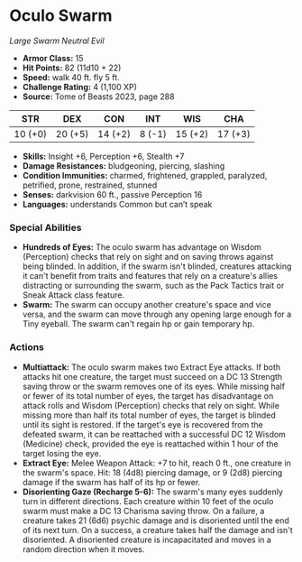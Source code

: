 # Oculo Swarm

*Large* *Swarm* *Neutral Evil*

- **Armor Class:** 15
- **Hit Points:** 82 (11d10 + 22)
- **Speed:** walk 40 ft. fly 5 ft.
- **Challenge Rating:** 4 (1,100 XP)
- **Source:** Tome of Beasts 2023, page 288

| STR | DEX | CON | INT | WIS | CHA |
| --- | --- | --- | --- | --- | --- |
| 10 (+0) | 20 (+5) | 14 (+2) | 8 (-1) | 15 (+2) | 17 (+3) |

- **Skills:** Insight +6, Perception +6, Stealth +7
- **Damage Resistances:** bludgeoning, piercing, slashing
- **Condition Immunities:** charmed, frightened, grappled, paralyzed, petrified, prone, restrained, stunned
- **Senses:** darkvision 60 ft., passive Perception 16
- **Languages:** understands Common but can’t speak

### Special Abilities

- **Hundreds of Eyes:** The oculo swarm has advantage on Wisdom (Perception) checks that rely on sight and on saving throws against being blinded. In addition, if the swarm isn't blinded, creatures attacking it can't benefit from traits and features that rely on a creature's allies distracting or surrounding the swarm, such as the Pack Tactics trait or Sneak Attack class feature.
- **Swarm:** The swarm can occupy another creature's space and vice versa, and the swarm can move through any opening large enough for a Tiny eyeball. The swarm can't regain hp or gain temporary hp.

### Actions

- **Multiattack:** The oculo swarm makes two Extract Eye attacks. If both attacks hit one creature, the target must succeed on a DC 13 Strength saving throw or the swarm removes one of its eyes. While missing half or fewer of its total number of eyes, the target has disadvantage on attack rolls and Wisdom (Perception) checks that rely on sight. While missing more than half its total number of eyes, the target is blinded until its sight is restored. If the target's eye is recovered from the defeated swarm, it can be reattached with a successful DC 12 Wisdom (Medicine) check, provided the eye is reattached within 1 hour of the target losing the eye.
- **Extract Eye:** Melee Weapon Attack: +7 to hit, reach 0 ft., one creature in the swarm's space. Hit: 18 (4d8) piercing damage, or 9 (2d8) piercing damage if the swarm has half of its hp or fewer.
- **Disorienting Gaze (Recharge 5-6):** The swarm's many eyes suddenly turn in different directions. Each creature within 10 feet of the oculo swarm must make a DC 13 Charisma saving throw. On a failure, a creature takes 21 (6d6) psychic damage and is disoriented until the end of its next turn. On a success, a creature takes half the damage and isn't disoriented. A disoriented creature is incapacitated and moves in a random direction when it moves.

